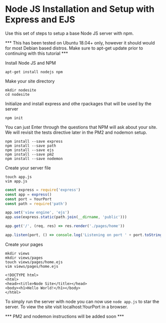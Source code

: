 # Node JS Installation and Setup with Express and EJS

Use this set of steps to setup a base Node JS server with npm.

*** This has been tested on Ubuntu 18.04+ only, however it should would for most Debian based distros. Make sure to apt-get update prior to continuing with this tutorial ***




Install Node JS and NPM
```
apt-get install nodejs npm
```

Make your site directory
```
mkdir nodesite
cd nodesite
```

Initialize and install express and othe rpackages that will be used by the server
```
npm init
```
You can just Enter through the questions that NPM will ask about your site. We will revisit the tests directive later in the PM2 and nodemon setup.
```
npm install --save express
npm install --save path
npm install --save ejs
npm install --save pm2
npm install --save nodemon
```

Create your server file
```
touch app.js
vim app.js
```

```javascript
const express = require('express')
const app = express()
const port = YourPort
const path = require('path')

app.set('view engine', 'ejs')
app.use(express.static(path.join(__dirname, 'public')))

app.get('/', (req, res) => res.render('./pages/home'))

app.listen(port, () => console.log('Listening on port ' + port.toString()))
```
Create your pages
```
mkdir views
mkdir views/pages
touch views/pages/home.ejs
vim views/pages/home.ejs
```

```html5
<!DOCTYPE html>
<html>
<head><title>Node Site</title></head>
<body><h1>Hello World!</h1></body>
</html>
```

To simply run the server with node you can now use `node app.js` to star the server.
To view the site visit localhost:YourPort in a browser.

*** PM2 and nodemon instructions will be added soon ***
